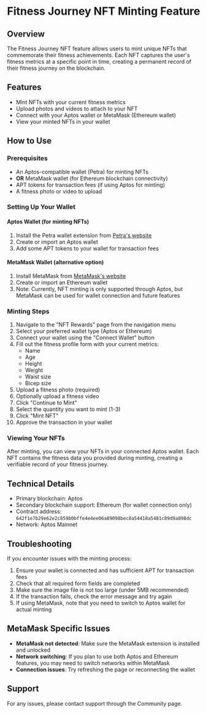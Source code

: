 # Fitness Journey NFT Minting Feature

## Overview

The Fitness Journey NFT feature allows users to mint unique NFTs that commemorate their fitness achievements. Each NFT captures the user's fitness metrics at a specific point in time, creating a permanent record of their fitness journey on the blockchain.

## Features

- Mint NFTs with your current fitness metrics
- Upload photos and videos to attach to your NFT
- Connect with your Aptos wallet or MetaMask (Ethereum wallet)
- View your minted NFTs in your wallet

## How to Use

### Prerequisites

- An Aptos-compatible wallet (Petra) for minting NFTs
- **OR** MetaMask wallet (for Ethereum blockchain connectivity)
- APT tokens for transaction fees (if using Aptos for minting)
- A fitness photo or video to upload

### Setting Up Your Wallet

#### Aptos Wallet (for minting NFTs)
1. Install the Petra wallet extension from [Petra's website](https://petra.app/)
2. Create or import an Aptos wallet
3. Add some APT tokens to your wallet for transaction fees

#### MetaMask Wallet (alternative option)
1. Install MetaMask from [MetaMask's website](https://metamask.io/download/)
2. Create or import an Ethereum wallet
3. Note: Currently, NFT minting is only supported through Aptos, but MetaMask can be used for wallet connection and future features

### Minting Steps

1. Navigate to the "NFT Rewards" page from the navigation menu
2. Select your preferred wallet type (Aptos or Ethereum)
3. Connect your wallet using the "Connect Wallet" button
4. Fill out the fitness profile form with your current metrics:
   - Name
   - Age
   - Height
   - Weight
   - Waist size
   - Bicep size
5. Upload a fitness photo (required)
6. Optionally upload a fitness video
7. Click "Continue to Mint"
8. Select the quantity you want to mint (1-3)
9. Click "Mint NFT"
10. Approve the transaction in your wallet

### Viewing Your NFTs

After minting, you can view your NFTs in your connected Aptos wallet. Each NFT contains the fitness data you provided during minting, creating a verifiable record of your fitness journey.

## Technical Details

- Primary blockchain: Aptos
- Secondary blockchain support: Ethereum (for wallet connection only)
- Contract address: `642f1e7b29e62e2c859b0bffe4e4ee06a89098bec8a54418a5481c89d9a898dc`
- Network: Aptos Mainnet

## Troubleshooting

If you encounter issues with the minting process:

1. Ensure your wallet is connected and has sufficient APT for transaction fees
2. Check that all required form fields are completed
3. Make sure the image file is not too large (under 5MB recommended)
4. If the transaction fails, check the error message and try again
5. If using MetaMask, note that you need to switch to Aptos wallet for actual minting

## MetaMask Specific Issues

- **MetaMask not detected**: Make sure the MetaMask extension is installed and unlocked
- **Network switching**: If you plan to use both Aptos and Ethereum features, you may need to switch networks within MetaMask
- **Connection issues**: Try refreshing the page or reconnecting the wallet

## Support

For any issues, please contact support through the Community page. 